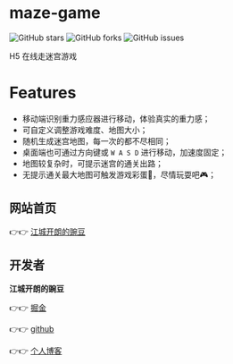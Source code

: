 # maze-game

![GitHub stars](https://img.shields.io/github/stars/knightyun/maze-game)
![GitHub forks](https://img.shields.io/github/forks/knightyun/maze-game)
![GitHub issues](https://img.shields.io/github/issues/knightyun/maze-game)

H5 在线走迷宫游戏

# Features

- 移动端识别重力感应器进行移动，体验真实的重力感；
- 可自定义调整游戏难度、地图大小；
- 随机生成迷宫地图，每一次的都不尽相同；
- 桌面端也可通过方向键或 `W A S D` 进行移动，加速度固定；
- 地图较复杂时，可提示迷宫的通关出路；
- 无提示通关最大地图可触发游戏彩蛋🎉，尽情玩耍吧🎮；

## 网站首页

👉👉 [江城开朗的豌豆](https://tinyurl.com/yangtaoWeb)

## 开发者

**江城开朗的豌豆**

👉👉 [掘金](https://juejin.cn/user/3307789418773736)

👉👉 [github](https://github.com/yangtao5201314)

👉👉 [个人博客](https://blog.csdn.net/qq_48652579?type=lately)



